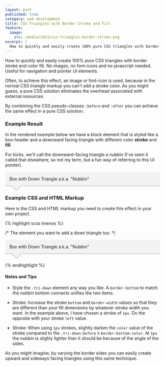 ```yaml
---
layout: post
published: true
category: web development
title: CSS Triangles with Border Stroke and Fill
feature:
  image:
    src: /media/2013/css-triangles-border-stroke.png
excerpt: |
  How to quickly and easily create 100% pure CSS triangles with border stroke and color fill. No images, no font-icons and no javascript needed. Useful for navigation and pointer UI elements.
---
```


How to quickly and easily create 100% pure CSS triangles with border stroke and color fill. No images, no font-icons and no javascript needed. Useful for navigation and pointer UI elements.

Often, to achieve this effect, an image or font-icon is used, because in the normal CSS triangle markup you can't add a stroke color. As you might guess, a pure CSS solution eliminates the overhead associated with external resources.

By combining the CSS pseudo-classes `:before` and `:after` you can achieve the same effect in a pure CSS solution.

### Example Result

In the rendered example below we have a block element that is styled like a box-header and a downward facing triangle with different color __stroke__ and __fill__.

For kicks, we'll call the downward-facing triangle a _nubbin_ (I've seen it called that elsewhere, so not my term, but a fun way of referring to this UI pointer).

<style type="text/css">
.tri-down {
    position: relative;
    margin-bottom: 2em;
    padding: 1em;
    border-bottom: 1px solid #999;
    background: #f3f3f3;
  }
  .tri-down:before, .tri-down:after {
    content: "";
    position: absolute;
    width: 0;
    height: 0;
    border-style: solid;
    border-color: transparent;
    border-bottom: 0;
  }
  .tri-down:before {
    bottom: -16px;
    left: 21px;
    border-top-color: #777;
    border-width: 16px;
  }
  .tri-down:after {
    bottom: -15px;
    left: 22px;
    border-top-color: #f3f3f3;
    border-width: 15px;
  }
</style>

<div class="tri-down">Box with Down Triangle a.k.a. "Nubbin"</div>

### Example CSS and HTML Markup

Here is the CSS and HTML markup you need to create this effect in your own project.

{% highlight scss linenos %}
<style type="text/css">
.tri-down {

    /* Just for styling element, not required */
    position: relative;
    margin-bottom: 2em;
    padding: 1em;
    border-bottom: 1px solid #999;
    background: #f3f3f3;
  }

  /* Required CSS for Down Triangle */
  .tri-down:before, .tri-down:after {
    content: "";
    position: absolute;
    width: 0;
    height: 0;
    border-style: solid;
    border-color: transparent;
    border-bottom: 0;
  }

  /* Stroke */
  .tri-down:before {
    bottom: -16px;
    left: 21px;

    /* If 1px darken stroke slightly */
    border-top-color: #777;
    border-width: 16px;
  }

  /* Fill */
  .tri-down:after {
    bottom: -15px;
    left: 22px;
    border-top-color: #f3f3f3;
    border-width: 15px;
  }
</style>

/* The element you want to add a down triangle too. */
<div class="tri-down">Box with Down Triangle a.k.a. "Nubbin"</div>
{% endhighlight %}

#### Notes and Tips

  - Style the `.tri-down` element any way you like. A `border-bottom` to match the _nubbin_ bottom connects unifies the two items.

  - Stroke: Increase the stroke `bottom` and `border-width` values so that they are different than your fill dimensions by whatever stroke width you want. In the example above, I have chosen a stroke of `1px`. Do the opposite with your stroke `left` value.

  - Stroke: When using `1px` strokes, slightly darken the `color` value of the stroke compared to the `.tri-down:before` &raquo; `border-bottom-color`. At `1px` the _nubbin_ is slighly lighter than it should be because of the angle of the sides.

As you might imagine, by varying the border sides you can easily create upward and sideways facing triangles using this same technique.
